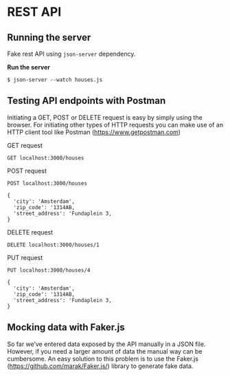 # REST API

## Running the server
Fake rest API using `json-server` dependency.

**Run the server**

```
$ json-server --watch houses.js
```

## Testing API endpoints with Postman
Initiating a GET, POST or DELETE request is easy by simply using the browser. For initiating other types of HTTP requests you can make use of an HTTP client tool like Postman (https://www.getpostman.com)

GET request

```
GET localhost:3000/houses
```

POST request

```
POST localhost:3000/houses

{
  'city': 'Amsterdam',
  'zip_code': '1314AB,
  'street_address': 'Fundaplein 3,
}
```

DELETE request

```
DELETE localhost:3000/houses/1
```

PUT request
```
PUT localhost:3000/houses/4

{
  'city': 'Amsterdam',
  'zip_code': '1314AB,
  'street_address': 'Fundaplein 3,
}
```

## Mocking data with Faker.js
So far we’ve entered data exposed by the API manually in a JSON file. However, if you need a larger amount of data the manual way can be cumbersome. An easy solution to this problem is to use the Faker.js (https://github.com/marak/Faker.js/) library to generate fake data.
